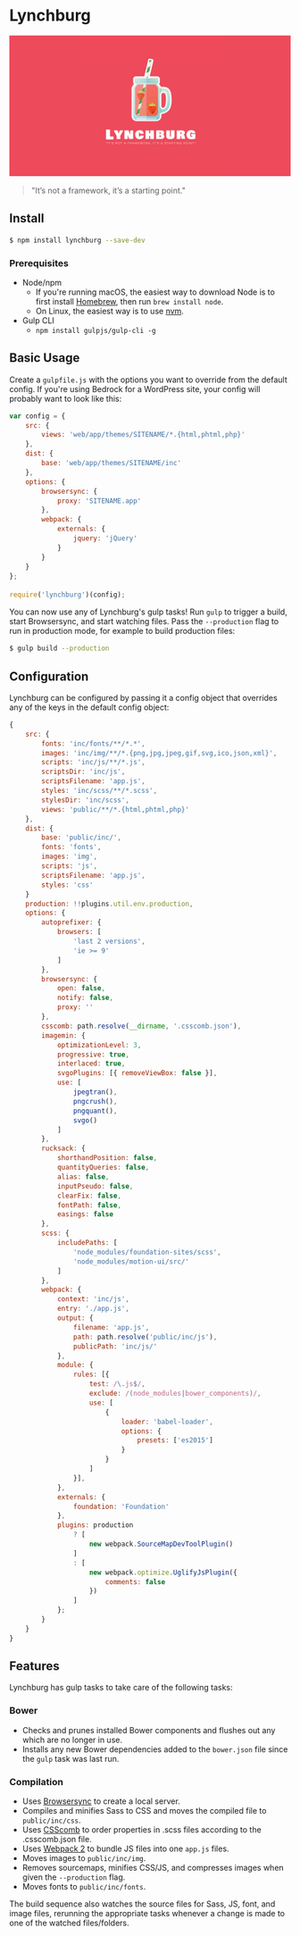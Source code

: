 # Lynchburg

![Lynchburg logo](/lynchburg-hero.jpg)

> "It’s not a framework, it’s a starting point."

## Install
```sh
$ npm install lynchburg --save-dev
```

### Prerequisites
- Node/npm
  - If you're running macOS, the easiest way to download Node is to first install [Homebrew](http://brew.sh), then run `brew install node`.
  - On Linux, the easiest way is to use [nvm](https://github.com/creationix/nvm).
- Gulp CLI
  - `npm install gulpjs/gulp-cli -g`

## Basic Usage
Create a `gulpfile.js` with the options you want to override from the default config. If you're using Bedrock for a WordPress site, your config will probably want to look like this:
```js
var config = {
    src: {
        views: 'web/app/themes/SITENAME/*.{html,phtml,php}'
    },
    dist: {
        base: 'web/app/themes/SITENAME/inc'
    },
    options: {
        browsersync: {
            proxy: 'SITENAME.app'
        },
        webpack: {
            externals: {
                jquery: 'jQuery'
            }
        }
    }
};

require('lynchburg')(config);
```

You can now use any of Lynchburg's gulp tasks! Run `gulp` to trigger a build, start Browsersync, and start watching files. Pass the `--production` flag to run in production mode, for example to build production files:
```sh
$ gulp build --production
```

## Configuration
Lynchburg can be configured by passing it a config object that overrides any of the keys in the default config object:
```js
{
    src: {
        fonts: 'inc/fonts/**/*.*',
        images: 'inc/img/**/*.{png,jpg,jpeg,gif,svg,ico,json,xml}',
        scripts: 'inc/js/**/*.js',
        scriptsDir: 'inc/js',
        scriptsFilename: 'app.js',
        styles: 'inc/scss/**/*.scss',
        stylesDir: 'inc/scss',
        views: 'public/**/*.{html,phtml,php}'
    },
    dist: {
        base: 'public/inc/',
        fonts: 'fonts',
        images: 'img',
        scripts: 'js',
        scriptsFilename: 'app.js',
        styles: 'css'
    }
    production: !!plugins.util.env.production,
    options: {
        autoprefixer: {
            browsers: [
                'last 2 versions',
                'ie >= 9'
            ]
        },
        browsersync: {
            open: false,
            notify: false,
            proxy: ''
        },
        csscomb: path.resolve(__dirname, '.csscomb.json'),
        imagemin: {
            optimizationLevel: 3,
            progressive: true,
            interlaced: true,
            svgoPlugins: [{ removeViewBox: false }],
            use: [
                jpegtran(),
                pngcrush(),
                pngquant(),
                svgo()
            ]
        },
        rucksack: {
            shorthandPosition: false,
            quantityQueries: false,
            alias: false,
            inputPseudo: false,
            clearFix: false,
            fontPath: false,
            easings: false
        },
        scss: {
            includePaths: [
                'node_modules/foundation-sites/scss',
                'node_modules/motion-ui/src/'
            ]
        },
        webpack: {
            context: 'inc/js',
            entry: './app.js',
            output: {
                filename: 'app.js',
                path: path.resolve('public/inc/js'),
                publicPath: 'inc/js/'
            },
            module: {
                rules: [{
                    test: /\.js$/,
                    exclude: /(node_modules|bower_components)/,
                    use: [
                        {
                            loader: 'babel-loader',
                            options: {
                                presets: ['es2015']
                            }
                        }
                    ]
                }],
            },
            externals: {
                foundation: 'Foundation'
            },
            plugins: production
                ? [
                    new webpack.SourceMapDevToolPlugin()
                ]
                : [
                    new webpack.optimize.UglifyJsPlugin({
                        comments: false
                    })
                ]
            };
        }
    }
}
```

## Features
Lynchburg has gulp tasks to take care of the following tasks:

### Bower
- Checks and prunes installed Bower components and flushes out any which are no longer in use.
- Installs any new Bower dependencies added to the `bower.json` file since the `gulp` task was last run.

### Compilation
- Uses [Browsersync](https://www.browsersync.io) to create a local server.
- Compiles and minifies Sass to CSS and moves the compiled file to `public/inc/css`.
- Uses [CSScomb](http://csscomb.com/) to order properties in .scss files according to the .csscomb.json file.
- Uses [Webpack 2](https://webpack.js.org/) to bundle JS files into one `app.js` files.
- Moves images to `public/inc/img`.
- Removes sourcemaps, minifies CSS/JS, and compresses images when given the `--production` flag.
- Moves fonts to `public/inc/fonts`.

The build sequence also watches the source files for Sass, JS, font, and image files, rerunning the appropriate tasks whenever a change is made to one of the watched files/folders.